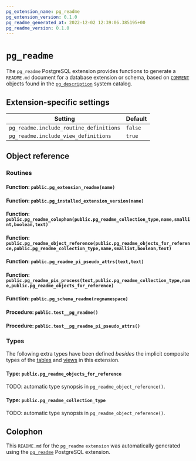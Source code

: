 ```yaml
---
pg_extension_name: pg_readme
pg_extension_version: 0.1.0
pg_readme_generated_at: 2022-12-02 12:39:06.385195+00
pg_readme_version: 0.1.0
---
```


# `pg_readme`

The `pg_readme` PostgreSQL extension provides functions to generate
a `README.md` document for a database extension or schema, based on
[`COMMENT`](https://www.postgresql.org/docs/current/sql-comment.html) objects
found in the
[`pg_description`](https://www.postgresql.org/docs/current/catalog-pg-description.html)
system catalog.

## Extension-specific settings

| Setting                                  | Default  |
| ---------------------------------------- | -------- |
| `pg_readme.include_routine_definitions`  | `false`  |
| `pg_readme.include_view_definitions`     | `true`   |

## Object reference

### Routines

#### Function: `public.pg_extension_readme(name)`

#### Function: `public.pg_installed_extension_version(name)`

#### Function: `public.pg_readme_colophon(public.pg_readme_collection_type,name,smallint,boolean,text)`

#### Function: `public.pg_readme_object_reference(public.pg_readme_objects_for_reference,public.pg_readme_collection_type,name,smallint,boolean,text)`

#### Function: `public.pg_readme_pi_pseudo_attrs(text,text)`

#### Function: `public.pg_readme_pis_process(text,public.pg_readme_collection_type,name,public.pg_readme_objects_for_reference)`

#### Function: `public.pg_schema_readme(regnamespace)`

#### Procedure: `public.test__pg_readme()`

#### Procedure: `public.test__pg_readme_pi_pseudo_attrs()`

### Types

The following extra types have been defined _besides_ the implicit composite types of the [tables](#tables) and [views](#views) in this extension.

#### Type: `public.pg_readme_objects_for_reference`

TODO: automatic type synopsis in `pg_readme_object_reference()`.

#### Type: `public.pg_readme_collection_type`

TODO: automatic type synopsis in `pg_readme_object_reference()`.

## Colophon

This `README.md` for the `pg_readme` `extension` was automatically generated using the
[`pg_readme`](https://github.com/bigsmoke/pg_readme) PostgreSQL
extension.
